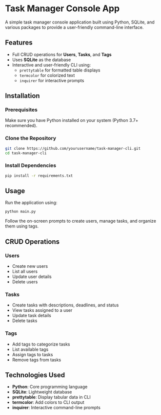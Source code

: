 # Task Manager Console App

A simple task manager console application built using Python, SQLite, and various packages to provide a user-friendly command-line interface.

## Features
- Full CRUD operations for **Users**, **Tasks**, and **Tags**
- Uses **SQLite** as the database
- Interactive and user-friendly CLI using:
  - `prettytable` for formatted table displays
  - `termcolor` for colorized text
  - `inquirer` for interactive prompts

## Installation

### Prerequisites
Make sure you have Python installed on your system (Python 3.7+ recommended).

### Clone the Repository
```sh
git clone https://github.com/yourusername/task-manager-cli.git
cd task-manager-cli
```

### Install Dependencies
```sh
pip install -r requirements.txt
```

## Usage
Run the application using:
```sh
python main.py
```
Follow the on-screen prompts to create users, manage tasks, and organize them using tags.

## CRUD Operations
### Users
- Create new users
- List all users
- Update user details
- Delete users

### Tasks
- Create tasks with descriptions, deadlines, and status
- View tasks assigned to a user
- Update task details
- Delete tasks

### Tags
- Add tags to categorize tasks
- List available tags
- Assign tags to tasks
- Remove tags from tasks

## Technologies Used
- **Python**: Core programming language
- **SQLite**: Lightweight database
- **prettytable**: Display tabular data in CLI
- **termcolor**: Add colors to CLI output
- **inquirer**: Interactive command-line prompts
